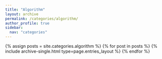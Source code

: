 ```yaml
---
title: "Algorithm"
layout: archive
permalink: /categories/algorithm/
author_profile: true
sidebar:
  nav: "categories"
---
```


{% assign posts = site.categories.algorithm %}
{% for post in posts %} {% include archive-single.html type=page.entries_layout %} {% endfor %}